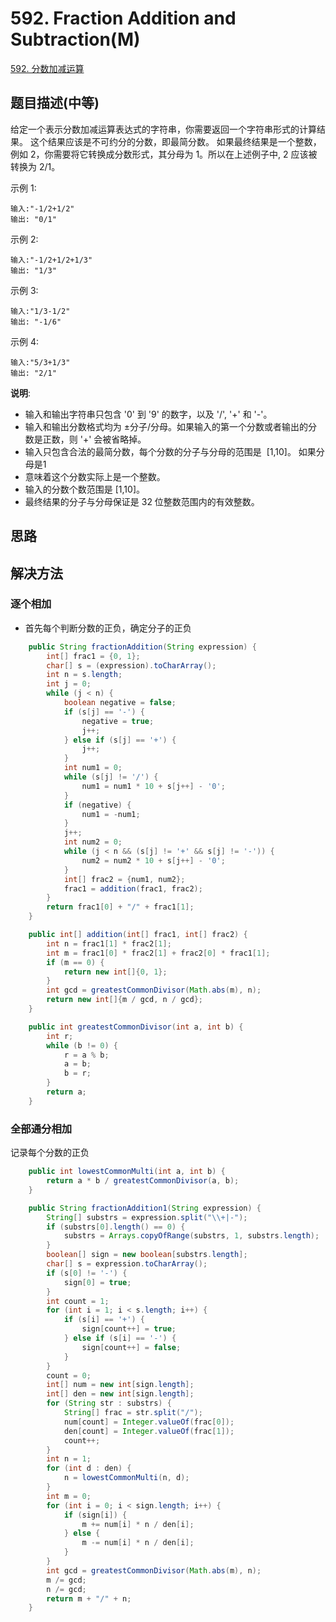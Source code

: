 
# 592. Fraction Addition and Subtraction(M)
 
[592. 分数加减运算](https://leetcode-cn.com/problems/fraction-addition-and-subtraction/)

## 题目描述(中等)

给定一个表示分数加减运算表达式的字符串，你需要返回一个字符串形式的计算结果。 这个结果应该是不可约分的分数，即最简分数。 如果最终结果是一个整数，例如 2，你需要将它转换成分数形式，其分母为 1。所以在上述例子中, 2 应该被转换为 2/1。

示例 1:
```
输入:"-1/2+1/2"
输出: "0/1"
```
示例 2:
```
输入:"-1/2+1/2+1/3"
输出: "1/3"
```
示例 3:
```
输入:"1/3-1/2"
输出: "-1/6"
```
示例 4:
```
输入:"5/3+1/3"
输出: "2/1"
```
**说明**:
- 输入和输出字符串只包含 '0' 到 '9' 的数字，以及 '/', '+' 和 '-'。 
- 输入和输出分数格式均为 ±分子/分母。如果输入的第一个分数或者输出的分数是正数，则 '+' 会被省略掉。
- 输入只包含合法的最简分数，每个分数的分子与分母的范围是  [1,10]。 如果分母是1
- 意味着这个分数实际上是一个整数。
- 输入的分数个数范围是 [1,10]。
- 最终结果的分子与分母保证是 32 位整数范围内的有效整数。


## 思路

## 解决方法

### 逐个相加

- 首先每个判断分数的正负，确定分子的正负

```java
    public String fractionAddition(String expression) {
        int[] frac1 = {0, 1};
        char[] s = (expression).toCharArray();
        int n = s.length;
        int j = 0;
        while (j < n) {
            boolean negative = false;
            if (s[j] == '-') {
                negative = true;
                j++;
            } else if (s[j] == '+') {
                j++;
            }
            int num1 = 0;
            while (s[j] != '/') {
                num1 = num1 * 10 + s[j++] - '0';
            }
            if (negative) {
                num1 = -num1;
            }
            j++;
            int num2 = 0;
            while (j < n && (s[j] != '+' && s[j] != '-')) {
                num2 = num2 * 10 + s[j++] - '0';
            }
            int[] frac2 = {num1, num2};
            frac1 = addition(frac1, frac2);
        }
        return frac1[0] + "/" + frac1[1];
    }

    public int[] addition(int[] frac1, int[] frac2) {
        int n = frac1[1] * frac2[1];
        int m = frac1[0] * frac2[1] + frac2[0] * frac1[1];
        if (m == 0) {
            return new int[]{0, 1};
        }
        int gcd = greatestCommonDivisor(Math.abs(m), n);
        return new int[]{m / gcd, n / gcd};
    }

    public int greatestCommonDivisor(int a, int b) {
        int r;
        while (b != 0) {
            r = a % b;
            a = b;
            b = r;
        }
        return a;
    }
```

### 全部通分相加

记录每个分数的正负

```java
    public int lowestCommonMulti(int a, int b) {
        return a * b / greatestCommonDivisor(a, b);
    }

    public String fractionAddition1(String expression) {
        String[] substrs = expression.split("\\+|-");
        if (substrs[0].length() == 0) {
            substrs = Arrays.copyOfRange(substrs, 1, substrs.length);
        }
        boolean[] sign = new boolean[substrs.length];
        char[] s = expression.toCharArray();
        if (s[0] != '-') {
            sign[0] = true;
        }
        int count = 1;
        for (int i = 1; i < s.length; i++) {
            if (s[i] == '+') {
                sign[count++] = true;
            } else if (s[i] == '-') {
                sign[count++] = false;
            }
        }
        count = 0;
        int[] num = new int[sign.length];
        int[] den = new int[sign.length];
        for (String str : substrs) {
            String[] frac = str.split("/");
            num[count] = Integer.valueOf(frac[0]);
            den[count] = Integer.valueOf(frac[1]);
            count++;
        }
        int n = 1;
        for (int d : den) {
            n = lowestCommonMulti(n, d);
        }
        int m = 0;
        for (int i = 0; i < sign.length; i++) {
            if (sign[i]) {
                m += num[i] * n / den[i];
            } else {
                m -= num[i] * n / den[i];
            }
        }
        int gcd = greatestCommonDivisor(Math.abs(m), n);
        m /= gcd;
        n /= gcd;
        return m + "/" + n;
    }
```